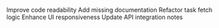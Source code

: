 Improve code readability
Add missing documentation
Refactor task fetch logic
Enhance UI responsiveness
Update API integration notes
